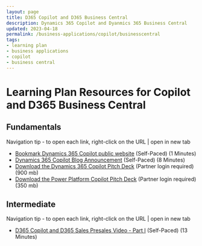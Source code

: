 ```yaml
---
layout: page
title: D365 Copilot and D365 Business Central
description: Dynamics 365 Copilot and Dyanmics 365 Business Central
updated: 2023-04-18
permalink: /business-applications/copilot/businesscentral
tags:
- learning plan
- business applications
- copilot
- business central
---
```


# Learning Plan Resources for Copilot and D365 Business Central


## **Fundamentals** 

Navigation tip - to open each link, right-click on the URL | open in new tab
* [Bookmark Dynamics 365 Copilot public website](https://www.microsoft.com/en-us/ai/dynamics-365-ai?rtc=1/) (Self-Paced) (1 Minutes)
* [Dynamics 365 Copilot Blog Announcement](https://cloudblogs.microsoft.com/dynamics365/bdm/2023/03/06/introducing-microsoft-dynamics-365-copilot-bringing-next-generation-ai-to-every-line-of-business/) (Self-Paced) (8 Minutes)
* [Download the Dynamics 365 Copilot Pitch Deck](https://transform.microsoft.com/download?assetname=assets/Business%20Applications%20AI%20Seller%20Pitch%20Deck.pptx&download=1) (Partner login required) (900 mb)
* [Download the Power Platform Copilot Pitch Deck](https://transform.microsoft.com/modernwork/download?assetname=assets%2FLow%20Code%20%2B%20AI%20Pitch%20Deck.pptx&download=1) (Partner login required) (350 mb)

## **Intermediate** 

Navigation tip - to open each link, right-click on the URL | open in new tab
* [D365 Copilot and D365 Sales Presales Video - Part I](https://msuspartners.eventbuilder.com/event/72197?source=D365Copilot) (Self-Paced) (13 Minutes)
